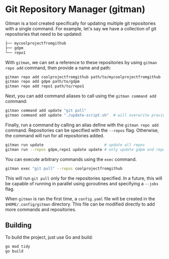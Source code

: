 # Git Repository Manager (gitman)

Gitman is a tool created specifically for updating multiple git repositories with a single command. For example, let's say we have a collection of git repositories that need to be updated:

```bash
├── mycoolprojectfromgithub
├── gdpm
└── repo1
```
With `gitman`, we can set a reference to these repositories by using `gitman repo add` command, then provide a name and path:

```bash
gitman repo add coolprojectfromgithub path/to/mycoolprojectfromgithub
gitman repo add gdpm path/to/gdpm
gitman repo add repo1 path/to/repo1
```
Next, you can add command aliases to call using the `gitman command add` command:
```bash
gitman command add update "git pull"
gitman command add update "./update-script.sh"  # will overwrite previous add
```
Finally, run a command by calling an alias define with the `gitman repo add` command. Repositories can be specified with the `--repos` flag. Otherwise, the command will run for all repositories added.
```bash
gitman run update							# update all repos
gitman run --repos gdpm,repo1 update update	# only update gdpm and repo1
```
You can execute arbitrary commands using the `exec` command.
```bash
gitman exec "git pull" --repos coolprojectfromgithub
```
This will run `git pull` only for the repositories specified. In a future, this will be capable of running in parallel using goroutines and specifying a `--jobs` flag.

When `gitman` is ran the first time, a `config.yaml` file will be created in the `$HOME/.config/gitman` directory. This file can be modified directly to add more commands and repositories.


## Building

To build the project, just use Go and build: 

```bash
go mod tidy
go build
```